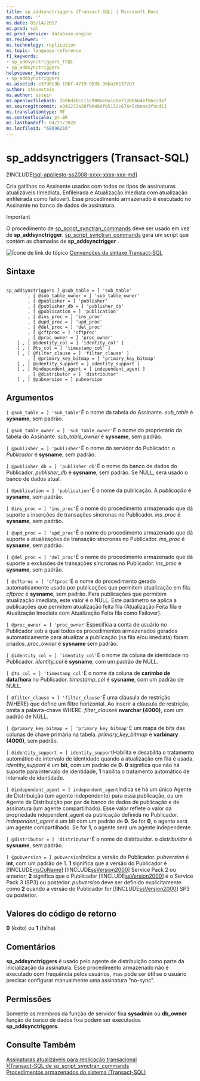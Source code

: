 ```yaml
---
title: sp_addsynctriggers (Transact-SQL) | Microsoft Docs
ms.custom: ''
ms.date: 03/14/2017
ms.prod: sql
ms.prod_service: database-engine
ms.reviewer: ''
ms.technology: replication
ms.topic: language-reference
f1_keywords:
- sp_addsynctriggers_TSQL
- sp_addsynctriggers
helpviewer_keywords:
- sp_addsynctriggers
ms.assetid: e37d0c3b-19bf-4719-9535-96ba361372b3
author: stevestein
ms.author: sstein
ms.openlocfilehash: 2b9bdabcc11c900ae0a1cbe71280b64efb6ccdaf
ms.sourcegitcommit: e042272a38fb646df05152c676e5cbeae3f9cd13
ms.translationtype: MT
ms.contentlocale: pt-BR
ms.lasthandoff: 04/27/2020
ms.locfileid: "68096216"
---
```

# <a name="sp_addsynctriggers-transact-sql"></a>sp_addsynctriggers (Transact-SQL)
[!INCLUDE[tsql-appliesto-ss2008-xxxx-xxxx-xxx-md](../../includes/tsql-appliesto-ss2008-xxxx-xxxx-xxx-md.md)]

  Cria gatilhos no Assinante usados com todos os tipos de assinaturas atualizáveis (Imediata, Enfileirada e Atualização imediata com atualização enfileirada como failover). Esse procedimento armazenado é executado no Assinante no banco de dados de assinatura.  
  
> [!IMPORTANT]  
>  O procedimento de [sp_script_synctran_commands](../../relational-databases/system-stored-procedures/sp-script-synctran-commands-transact-sql.md) deve ser usado em vez de **sp_addsynctrigger**. [sp_script_synctran_commands](../../relational-databases/system-stored-procedures/sp-script-synctran-commands-transact-sql.md) gera um script que contém as chamadas de **sp_addsynctrigger** .  
  
 ![Ícone de link do tópico](../../database-engine/configure-windows/media/topic-link.gif "Ícone de link do tópico") [Convenções da sintaxe Transact-SQL](../../t-sql/language-elements/transact-sql-syntax-conventions-transact-sql.md)  
  
## <a name="syntax"></a>Sintaxe  
  
```  
  
sp_addsynctriggers [ @sub_table = ] 'sub_table'  
        , [ @sub_table_owner = ] 'sub_table_owner'  
        , [ @publisher = ] 'publisher'  
        , [ @publisher_db = ] 'publisher_db'  
        , [ @publication = ] 'publication'   
        , [ @ins_proc = ] 'ins_proc'   
        , [ @upd_proc = ] 'upd_proc'   
        , [ @del_proc = ] 'del_proc'   
        , [ @cftproc = ] 'cftproc'  
        , [ @proc_owner = ] 'proc_owner'  
    [ , [ @identity_col = ] 'identity_col' ]  
    [ , [ @ts_col = ] 'timestamp_col' ]  
    [ , [ @filter_clause = ] 'filter_clause' ]   
        , [ @primary_key_bitmap = ] 'primary_key_bitmap'  
    [ , [ @identity_support = ] identity_support ]  
    [ , [ @independent_agent = ] independent_agent ]  
        , [ @distributor = ] 'distributor'   
    [ , [ @pubversion = ] pubversion  
```  
  
## <a name="arguments"></a>Argumentos  
`[ @sub_table = ] 'sub_table'`É o nome da tabela do Assinante. *sub_table* é **sysname**, sem padrão.  
  
`[ @sub_table_owner = ] 'sub_table_owner'`É o nome do proprietário da tabela do Assinante. *sub_table_owner* é **sysname**, sem padrão.  
  
`[ @publisher = ] 'publisher'`É o nome do servidor do Publicador. o *Publicador* é **sysname**, sem padrão.  
  
`[ @publisher_db = ] 'publisher_db'`É o nome do banco de dados do Publicador. *publisher_db* é **sysname**, sem padrão. Se NULL, será usado o banco de dados atual.  
  
`[ @publication = ] 'publication'`É o nome da publicação. A *publicação* é **sysname**, sem padrão.  
  
`[ @ins_proc = ] 'ins_proc'`É o nome do procedimento armazenado que dá suporte a inserções de transações síncronas no Publicador. *ins_proc* é **sysname**, sem padrão.  
  
`[ @upd_proc = ] 'upd_proc'`É o nome do procedimento armazenado que dá suporte a atualizações de transação síncronas no Publicador. *ins_proc* é **sysname**, sem padrão.  
  
`[ @del_proc = ] 'del_proc'`É o nome do procedimento armazenado que dá suporte a exclusões de transações síncronas no Publicador. *ins_proc* é **sysname**, sem padrão.  
  
`[ @cftproc = ] 'cftproc'`É o nome do procedimento gerado automaticamente usado por publicações que permitem atualização em fila. *cftproc* é **sysname**, sem padrão. Para publicações que permitem atualização imediata, este valor é o NULL. Este parâmetro se aplica a publicações que permitem atualização feita fila (Atualização Feita fila e Atualização Imediata com Atualização Feita fila como Failover).  
  
`[ @proc_owner = ] 'proc_owner'`Especifica a conta de usuário no Publicador sob a qual todos os procedimentos armazenados gerados automaticamente para atualizar a publicação (na fila e/ou imediata) foram criados. *proc_owner* é **sysname** sem padrão.  
  
`[ @identity_col = ] 'identity_col'`É o nome da coluna de identidade no Publicador. *identity_col* é **sysname**, com um padrão de NULL.  
  
`[ @ts_col = ] 'timestamp_col'`É o nome da coluna de **carimbo de data/hora** no Publicador. *timestamp_col* é **sysname**, com um padrão de NULL.  
  
`[ @filter_clause = ] 'filter_clause'`É uma cláusula de restrição (WHERE) que define um filtro horizontal. Ao inserir a cláusula de restrição, omita a palavra-chave WHERE. *filter_clause*é **nvarchar (4000)**, com um padrão de NULL.  
  
`[ @primary_key_bitmap = ] 'primary_key_bitmap'`É um mapa de bits das colunas de chave primária na tabela. *primary_key_bitmap* é **varbinary (4000)**, sem padrão.  
  
`[ @identity_support = ] identity_support`Habilita e desabilita o tratamento automático de intervalo de identidade quando a atualização em fila é usada. *identity_support* é um **bit**, com um padrão de **0**. **0** significa que não há suporte para intervalo de identidade, **1** habilita o tratamento automático de intervalo de identidade.  
  
`[ @independent_agent = ] independent_agent`Indica se há um único Agente de Distribuição (um agente independente) para essa publicação, ou um Agente de Distribuição por par de banco de dados de publicação e de assinatura (um agente compartilhado). Esse valor reflete o valor da propriedade ndependent_agent da publicação definida no Publicador. *independent_agent* é um bit com um padrão de **0**. Se for **0**, o agente será um agente compartilhado. Se for **1**, o agente será um agente independente.  
  
`[ @distributor = ] 'distributor'`É o nome do distribuidor. o *distribuidor* é **sysname**, sem padrão.  
  
`[ @pubversion = ] pubversion`Indica a versão do Publicador. *pubversion* é **int**, com um padrão de 1. **1** significa que a versão do Publicador é [!INCLUDE[msCoName](../../includes/msconame-md.md)] [!INCLUDE[ssVersion2000](../../includes/ssversion2000-md.md)] Service Pack 2 ou anterior; **2** significa que o Publicador [!INCLUDE[ssVersion2000](../../includes/ssversion2000-md.md)] é o Service Pack 3 (SP3) ou posterior. *pubversion* deve ser definido explicitamente como **2** quando a versão do Publicador for [!INCLUDE[ssVersion2000](../../includes/ssversion2000-md.md)] SP3 ou posterior.  
  
## <a name="return-code-values"></a>Valores do código de retorno  
 **0** (êxito) ou **1** (falha)  
  
## <a name="remarks"></a>Comentários  
 **sp_addsynctriggers** é usado pelo agente de distribuição como parte da inicialização da assinatura. Esse procedimento armazenado não é executado com frequência pelos usuários, mas pode ser útil se o usuário precisar configurar manualmente uma assinatura “no-sync”.  
  
## <a name="permissions"></a>Permissões  
 Somente os membros da função de servidor fixa **sysadmin** ou **db_owner** função de banco de dados fixa podem ser executados **sp_addsynctriggers**.  
  
## <a name="see-also"></a>Consulte Também  
 [Assinaturas atualizáveis para replicação transacional](../../relational-databases/replication/transactional/updatable-subscriptions-for-transactional-replication.md)   
 [&#41;&#40;Transact-SQL de sp_script_synctran_commands](../../relational-databases/system-stored-procedures/sp-script-synctran-commands-transact-sql.md)   
 [Procedimentos armazenados do sistema &#40;Transact-SQL&#41;](../../relational-databases/system-stored-procedures/system-stored-procedures-transact-sql.md)  
  
  
